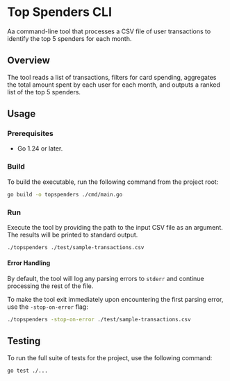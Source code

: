 # Top Spenders CLI

Aa command-line tool that processes a CSV file of user transactions to identify the top 5 spenders for each month.

## Overview

The tool reads a list of transactions, filters for card spending, aggregates the total amount spent by each user for each month, and outputs a ranked list of the top 5 spenders. 

## Usage

### Prerequisites

-   Go 1.24 or later.

### Build

To build the executable, run the following command from the project root:

```sh
go build -o topspenders ./cmd/main.go
```

### Run

Execute the tool by providing the path to the input CSV file as an argument. The results will be printed to standard output.

```sh
./topspenders ./test/sample-transactions.csv
```

#### Error Handling

By default, the tool will log any parsing errors to `stderr` and continue processing the rest of the file.

To make the tool exit immediately upon encountering the first parsing error, use the `-stop-on-error` flag:

```sh
./topspenders -stop-on-error ./test/sample-transactions.csv
```

## Testing

To run the full suite of tests for the project, use the following command:

```sh
go test ./...
```
